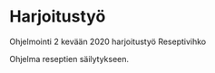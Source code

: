 # Harjoitustyö

Ohjelmointi 2 kevään 2020 harjoitustyö Reseptivihko

Ohjelma reseptien säilytykseen.